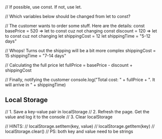 // If possible, use const. If not, use let.

// Which variables below should be changed from let to const?

// The customer wants to order some stuff. Here are the details:
const basePrice = 520  => let to const cuz not changing
const discount = 120   => let to const cuz not changing
let shippingCost = 12
let shippingTime = "5-12 days"

// Whops! Turns out the shipping will be a bit more complex
shippingCost = 15
shippingTime = "7-14 days"

// Calculating the full price
let fullPrice = basePrice - discount + shippingCost

// Finally, notifying the customer
console.log("Total cost: " + fullPrice + ". It will arrive in " + shippingTime)


## Local Storage 
// 1. Save a key-value pair in localStorage
// 2. Refresh the page. Get the value and log it to the console
// 3. Clear localStorage

// HINTS:
// localStorage.setItem(key, value)
// localStorage.getItem(key)
// localStorage.clear()
// PS: both key and value need to be strings